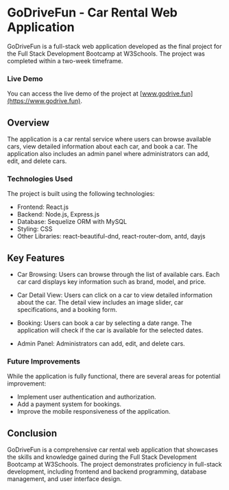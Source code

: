 # GoDriveFun - Car Rental Web Application

GoDriveFun is a full-stack web application developed as the final project for the Full Stack Development Bootcamp at W3Schools. The project was completed within a two-week timeframe.
### Live Demo
You can access the live demo of the project at [www.godrive.fun](https://www.godrive.fun).
## Overview
The application is a car rental service where users can browse available cars, view detailed information about each car, and book a car. The application also includes an admin panel where administrators can add, edit, and delete cars.
### Technologies Used
The project is built using the following technologies:

- Frontend: React.js
- Backend: Node.js, Express.js
- Database: Sequelize ORM with MySQL
- Styling: CSS
- Other Libraries: react-beautiful-dnd, react-router-dom, antd, dayjs
## Key Features

- Car Browsing: Users can browse through the list of available cars. Each car card displays key information such as brand, model, and price. 

- Car Detail View: Users can click on a car to view detailed information about the car. The detail view includes an image slider, car specifications, and a booking form.

- Booking: Users can book a car by selecting a date range. The application will check if the car is available for the selected dates.

- Admin Panel: Administrators can add, edit, and delete cars. 


### Future Improvements
While the application is fully functional, there are several areas for potential improvement:

- Implement user authentication and authorization.
- Add a payment system for bookings.
- Improve the mobile responsiveness of the application.
## Conclusion
GoDriveFun is a comprehensive car rental web application that showcases the skills and knowledge gained during the Full Stack Development Bootcamp at W3Schools. The project demonstrates proficiency in full-stack development, including frontend and backend programming, database management, and user interface design.